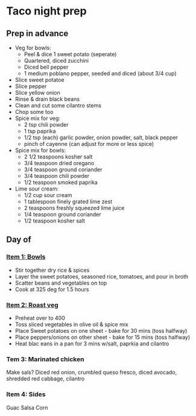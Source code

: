 # Taco night prep

## Prep in advance

- Veg for bowls:
  - Peel & dice 1 sweet potato (seperate)
  - Quartered, diced zucchini
  - Diced bell pepper
  - 1 medium poblano pepper, seeded and diced (about 3/4 cup)
- Slice sweet potatoe
- Slice pepper
- Slice yellow onion
- Rinse & drain black beans
- Clean and cut some cilantro stems
- Chop some too
- Spice mix for veg:
  - 2 tsp chili powder
  - 1 tsp paprika
  - 1/2 tsp (each) garlic powder, onion powder, salt, black pepper
  - pinch of cayenne (can adjust for more or less spice)
- Spice mix for bowls:
  - 2 1/2 teaspoons kosher salt
  - 3/4 teaspoon dried oregano
  - 3/4 teaspoon ground coriander
  - 3/4 teaspoon chili powder
  - 1/2 teaspoon smoked paprika
- Lime sour cream:
  - 1/2 cup sour cream
  - 1 tablespoon finely grated lime zest
  - 2 teaspoons freshly squeezed lime juice
  - 1/4 teaspoon ground coriander
  - 1/2 teaspoon kosher salt

## Day of

### [Item 1: Bowls](https://www.thekitchn.com/easy-slow-cooker-veggie-burrito-bowls-256200)

- Stir together dry rice & spices
- Layer the sweet potatoes, seasoned rice, tomatoes, and pour in broth
- Scatter beans and vegetables on top
- Cook at 325 deg for 1.5 hours

### [Item 2: Roast veg](https://asimplepalate.com/blog/vegetarian-fajita-recipe/)

- Preheat over to 400
- Toss sliced vegetables in olive oil & spice mix
- Place Sweet potatoes on one sheet - bake for 30 mins (toss halfway)
- Place peppers/onions on other sheet - bake for 15 mins (toss halfway)
- Heat blac eans in a pan for 3 mins w/salt, paprkia and cilantro

### Tem 3: Marinated chicken


Make sals?
Diced red onion, crumbled queso fresco, diced avocado, shredded red cabbage, cilantro

### Item 4: Sides

Guac
Salsa
Corn
